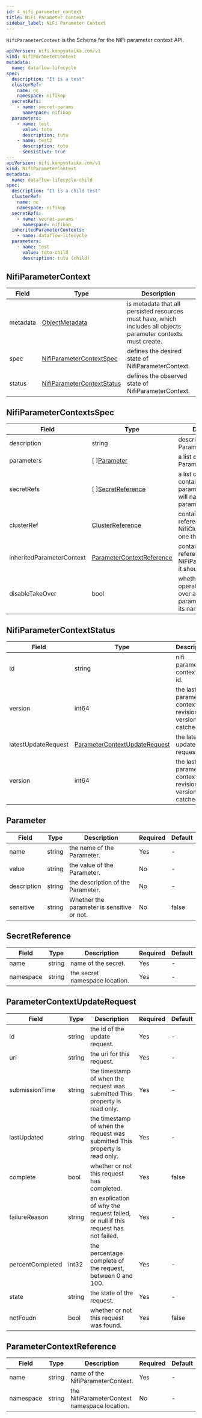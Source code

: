 ```yaml
---
id: 4_nifi_parameter_context
title: NiFi Parameter Context
sidebar_label: NiFi Parameter Context
---
```


`NifiParameterContext` is the Schema for the NiFi parameter context API.

```yaml
apiVersion: nifi.konpyutaika.com/v1
kind: NifiParameterContext
metadata:
  name: dataflow-lifecycle
spec:
  description: "It is a test"
  clusterRef:
    name: nc
    namespace: nifikop
  secretRefs:
    - name: secret-params
      namespace: nifikop
  parameters:
    - name: test
      value: toto
      description: tutu
    - name: test2
      description: toto
      sensistive: true
---
apiVersion: nifi.konpyutaika.com/v1
kind: NifiParameterContext
metadata:
  name: dataflow-lifecycle-child
spec:
  description: "It is a child test"
  clusterRef:
    name: nc
    namespace: nifikop
  secretRefs:
    - name: secret-params
      namespace: nifikop
  inheritedParameterContexts:
    - name: dataflow-lifecycle
  parameters:
    - name: test
      value: toto-child
      description: tutu (child)
```

## NifiParameterContext

|Field|Type|Description|Required|Default|
|-----|----|-----------|--------|--------|
|metadata|[ObjectMetadata](https://godoc.org/k8s.io/apimachinery/pkg/apis/meta/v1#ObjectMeta)|is metadata that all persisted resources must have, which includes all objects parameter contexts must create.|No|nil|
|spec|[NifiParameterContextSpec](#NifiParameterContextspec)|defines the desired state of NifiParameterContext.|No|nil|
|status|[NifiParameterContextStatus](#NifiParameterContextstatus)|defines the observed state of NifiParameterContext.|No|nil|

## NifiParameterContextsSpec

|Field|Type|Description|Required|Default|
|-----|----|-----------|--------|--------|
|description|string| describes the Parameter Context. |No| - |
|parameters|\[ \][Parameter](#parameter)| a list of non-sensitive Parameters. |Yes| - |
|secretRefs|\[ \][SecretReference](#secretreference)| a list of secret containing sensitive parameters (the key will name of the parameter) |No| - |
|clusterRef|[ClusterReference](./2_nifi_user#clusterreference)| contains the reference to the NifiCluster with the one the user is linked. |Yes| - |
|inheritedParameterContext|[ParameterContextReference](#parametercontextreference)| contains the reference(s) to the NiFiParameterContext it should inherit from. |No| - |
|disableTakeOver|bool| whether or not the operator should take over an existing parameter context if its name is the same. |No| - |

## NifiParameterContextStatus

|Field|Type|Description|Required|Default|
|-----|----|-----------|--------|--------|
|id|string| nifi parameter context's id. |Yes| - |
|version|int64| the last nifi parameter context revision version catched. |Yes| - |
|latestUpdateRequest|[ParameterContextUpdateRequest](#parametercontextupdaterequest)|the latest update request. |Yes| - |
|version|int64| the last nifi parameter context revision version catched. |Yes| - |

## Parameter

|Field|Type|Description|Required|Default|
|-----|----|-----------|--------|--------|
|name|string| the name of the Parameter. |Yes| - |
|value|string| the value of the Parameter. |No| - |
|description|string| the description of the Parameter. |No| - |
|sensitive|string| Whether the parameter is sensitive or not. |No| false |

## SecretReference

|Field|Type|Description|Required|Default|
|-----|----|-----------|--------|--------|
|name|string| name of the secret. |Yes| - |
|namespace|string| the secret namespace location. |Yes| - |


## ParameterContextUpdateRequest

|Field|Type|Description|Required|Default|
|-----|----|-----------|--------|--------|
|id|string| the id of the update request. |Yes| - |
|uri|string| the uri for this request. |Yes| - |
|submissionTime|string|  the timestamp of when the request was submitted This property is read only. |Yes| - |
|lastUpdated|string| the timestamp of when the request was submitted This property is read only. |Yes| - |
|complete|bool| whether or not this request has completed. |Yes| false |
|failureReason|string| an explication of why the request failed, or null if this request has not failed. |Yes| - |
|percentCompleted|int32| the percentage complete of the request, between 0 and 100. |Yes| - |
|state|string| the state of the request. |Yes| - |
|notFoudn|bool| whether or not this request was found. |Yes| false |

## ParameterContextReference

|Field|Type|Description|Required|Default|
|-----|----|-----------|--------|--------|
|name|string| name of the NifiParameterContext. |Yes| - |
|namespace|string| the NifiParameterContext namespace location. |No| - |
